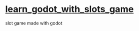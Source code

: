 # [learn_godot_with_slots_game](https://ninjanazal.github.io/learn_godot_with_slots_game/)
slot game made with godot

